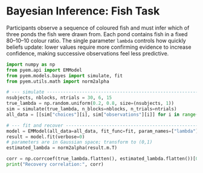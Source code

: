 # Bayesian Inference: Fish Task

Participants observe a sequence of coloured fish and must infer which of three
ponds the fish were drawn from. Each pond contains fish in a fixed 80–10–10
colour ratio. The single parameter ``lambda`` controls how quickly beliefs
update: lower values require more confirming evidence to increase confidence,
making successive observations feel less predictive.

```python
import numpy as np
from pyem.api import EMModel
from pyem.models.bayes import simulate, fit
from pyem.utils.math import norm2alpha

# --- simulate -------------------------------------------------------------
nsubjects, nblocks, ntrials = 30, 6, 15
true_lambda = np.random.uniform(0.2, 0.8, size=(nsubjects, 1))
sim = simulate(true_lambda, n_blocks=nblocks, n_trials=ntrials)
all_data = [[sim["choices"][i], sim["observations"][i]] for i in range(nsubjects)]

# --- fit and recover ------------------------------------------------------
model = EMModel(all_data=all_data, fit_func=fit, param_names=["lambda"])
result = model.fit(verbose=0)
# parameters are in Gaussian space; transform to (0,1)
estimated_lambda = norm2alpha(result.m.T)

corr = np.corrcoef(true_lambda.flatten(), estimated_lambda.flatten())[0, 1]
print("Recovery correlation:", corr)
```
